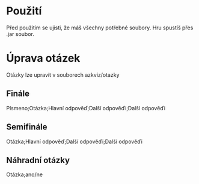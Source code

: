 # Použití
Před použitím se ujisti, že máš všechny potřebné soubory. Hru spustíš přes .jar soubor.

# Úprava otázek
Otázky lze upravít v souborech azkviz/otazky
## Finále
Písmeno;Otázka;Hlavní odpověď;Další odpověďi;Další odpověďi
## Semifinále
Otázka;Hlavní odpověď;Další odpověďi;Další odpověďi
## Náhradní otázky
Otázka;ano/ne